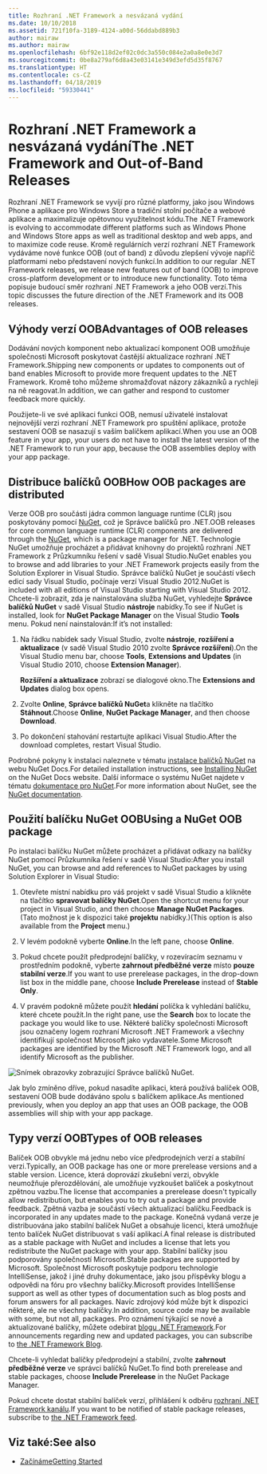 ```yaml
---
title: Rozhraní .NET Framework a nesvázaná vydání
ms.date: 10/10/2018
ms.assetid: 721f10fa-3189-4124-a00d-56ddabd889b3
author: mairaw
ms.author: mairaw
ms.openlocfilehash: 6bf92e118d2ef02c0dc3a550c084e2a0a8e0e3d7
ms.sourcegitcommit: 0be8a279af6d8a43e03141e349d3efd5d35f8767
ms.translationtype: HT
ms.contentlocale: cs-CZ
ms.lasthandoff: 04/18/2019
ms.locfileid: "59330441"
---
```

# <a name="the-net-framework-and-out-of-band-releases"></a><span data-ttu-id="54264-102">Rozhraní .NET Framework a nesvázaná vydání</span><span class="sxs-lookup"><span data-stu-id="54264-102">The .NET Framework and Out-of-Band Releases</span></span>

<span data-ttu-id="54264-103">Rozhraní .NET Framework se vyvíjí pro různé platformy, jako jsou Windows Phone a aplikace pro Windows Store a tradiční stolní počítače a webové aplikace a maximalizuje opětovnou využitelnost kódu.</span><span class="sxs-lookup"><span data-stu-id="54264-103">The .NET Framework is evolving to accommodate different platforms such as Windows Phone and Windows Store apps as well as traditional desktop and web apps, and to maximize code reuse.</span></span> <span data-ttu-id="54264-104">Kromě regulárních verzí rozhraní .NET Framework vydáváme nové funkce OOB (out of band) z důvodu zlepšení vývoje napříč platformami nebo představení nových funkcí.</span><span class="sxs-lookup"><span data-stu-id="54264-104">In addition to our regular .NET Framework releases, we release new features out of band (OOB) to improve cross-platform development or to introduce new functionality.</span></span> <span data-ttu-id="54264-105">Toto téma popisuje budoucí směr rozhraní .NET Framework a jeho OOB verzí.</span><span class="sxs-lookup"><span data-stu-id="54264-105">This topic discusses the future direction of the .NET Framework and its OOB releases.</span></span>

## <a name="advantages-of-oob-releases"></a><span data-ttu-id="54264-106">Výhody verzí OOB</span><span class="sxs-lookup"><span data-stu-id="54264-106">Advantages of OOB releases</span></span>
 <span data-ttu-id="54264-107">Dodávání nových komponent nebo aktualizací komponent OOB umožňuje společnosti Microsoft poskytovat častější aktualizace rozhraní .NET Framework.</span><span class="sxs-lookup"><span data-stu-id="54264-107">Shipping new components or updates to components out of band enables Microsoft to provide more frequent updates to the .NET Framework.</span></span> <span data-ttu-id="54264-108">Kromě toho můžeme shromažďovat názory zákazníků a rychleji na ně reagovat.</span><span class="sxs-lookup"><span data-stu-id="54264-108">In addition, we can gather and respond to customer feedback more quickly.</span></span>

 <span data-ttu-id="54264-109">Použijete-li ve své aplikaci funkci OOB, nemusí uživatelé instalovat nejnovější verzi rozhraní .NET Framework pro spuštění aplikace, protože sestavení OOB se nasazují s vaším balíčkem aplikací.</span><span class="sxs-lookup"><span data-stu-id="54264-109">When you use an OOB feature in your app, your users do not have to install the latest version of the .NET Framework to run your app, because the OOB assemblies deploy with your app package.</span></span>

## <a name="how-oob-packages-are-distributed"></a><span data-ttu-id="54264-110">Distribuce balíčků OOB</span><span class="sxs-lookup"><span data-stu-id="54264-110">How OOB packages are distributed</span></span>
<span data-ttu-id="54264-111">Verze OOB pro součásti jádra common language runtime (CLR) jsou poskytovány pomocí [NuGet](https://www.nuget.org/), což je Správce balíčků pro .NET.</span><span class="sxs-lookup"><span data-stu-id="54264-111">OOB releases for core common language runtime (CLR) components are delivered through the [NuGet](https://www.nuget.org/), which is a package manager for .NET.</span></span> <span data-ttu-id="54264-112">Technologie NuGet umožňuje procházet a přidávat knihovny do projektů rozhraní .NET Framework z Průzkumníku řešení v sadě Visual Studio.</span><span class="sxs-lookup"><span data-stu-id="54264-112">NuGet enables you to browse and add libraries to your .NET Framework projects easily from the Solution Explorer in Visual Studio.</span></span> <span data-ttu-id="54264-113">Správce balíčků NuGet je součástí všech edicí sady Visual Studio, počínaje verzí Visual Studio 2012.</span><span class="sxs-lookup"><span data-stu-id="54264-113">NuGet is included with all editions of Visual Studio starting with Visual Studio 2012.</span></span> <span data-ttu-id="54264-114">Chcete-li zobrazit, zda je nainstalována služba NuGet, vyhledejte **Správce balíčků NuGet** v sadě Visual Studio **nástroje** nabídky.</span><span class="sxs-lookup"><span data-stu-id="54264-114">To see if NuGet is installed, look for **NuGet Package Manager** on the Visual Studio **Tools** menu.</span></span> <span data-ttu-id="54264-115">Pokud není nainstalován:</span><span class="sxs-lookup"><span data-stu-id="54264-115">If it’s not installed:</span></span>

1. <span data-ttu-id="54264-116">Na řádku nabídek sady Visual Studio, zvolte **nástroje**, **rozšíření a aktualizace** (v sadě Visual Studio 2010 zvolte **Správce rozšíření**).</span><span class="sxs-lookup"><span data-stu-id="54264-116">On the Visual Studio menu bar, choose **Tools**, **Extensions and Updates** (in Visual Studio 2010, choose **Extension Manager**).</span></span>

     <span data-ttu-id="54264-117">**Rozšíření a aktualizace** zobrazí se dialogové okno.</span><span class="sxs-lookup"><span data-stu-id="54264-117">The **Extensions and Updates** dialog box opens.</span></span>

2. <span data-ttu-id="54264-118">Zvolte **Online**, **Správce balíčků NuGet**a klikněte na tlačítko **Stáhnout**.</span><span class="sxs-lookup"><span data-stu-id="54264-118">Choose **Online**, **NuGet Package Manager**, and then choose **Download**.</span></span>

3. <span data-ttu-id="54264-119">Po dokončení stahování restartujte aplikaci Visual Studio.</span><span class="sxs-lookup"><span data-stu-id="54264-119">After the download completes, restart Visual Studio.</span></span>

 <span data-ttu-id="54264-120">Podrobné pokyny k instalaci naleznete v tématu [instalace balíčků NuGet](/nuget/install-nuget-client-tools) na webu NuGet Docs.</span><span class="sxs-lookup"><span data-stu-id="54264-120">For detailed installation instructions, see [Installing NuGet](/nuget/install-nuget-client-tools) on the NuGet Docs website.</span></span> <span data-ttu-id="54264-121">Další informace o systému NuGet najdete v tématu [dokumentace pro NuGet](/nuget).</span><span class="sxs-lookup"><span data-stu-id="54264-121">For more information about NuGet, see the [NuGet documentation](/nuget).</span></span>

## <a name="using-a-nuget-oob-package"></a><span data-ttu-id="54264-122">Použití balíčku NuGet OOB</span><span class="sxs-lookup"><span data-stu-id="54264-122">Using a NuGet OOB package</span></span>
 <span data-ttu-id="54264-123">Po instalaci balíčku NuGet můžete procházet a přidávat odkazy na balíčky NuGet pomocí Průzkumníka řešení v sadě Visual Studio:</span><span class="sxs-lookup"><span data-stu-id="54264-123">After you install NuGet, you can browse and add references to NuGet packages by using Solution Explorer in Visual Studio:</span></span>

1. <span data-ttu-id="54264-124">Otevřete místní nabídku pro váš projekt v sadě Visual Studio a klikněte na tlačítko **spravovat balíčky NuGet**.</span><span class="sxs-lookup"><span data-stu-id="54264-124">Open the shortcut menu for your project in Visual Studio, and then choose **Manage NuGet Packages**.</span></span> <span data-ttu-id="54264-125">(Tato možnost je k dispozici také **projektu** nabídky.)</span><span class="sxs-lookup"><span data-stu-id="54264-125">(This option is also available from the **Project** menu.)</span></span>

2. <span data-ttu-id="54264-126">V levém podokně vyberte **Online**.</span><span class="sxs-lookup"><span data-stu-id="54264-126">In the left pane, choose **Online**.</span></span>

3. <span data-ttu-id="54264-127">Pokud chcete použít předprodejní balíčky, v rozevíracím seznamu v prostředním podokně, vyberte **zahrnout předběžné verze** místo **pouze stabilní verze**.</span><span class="sxs-lookup"><span data-stu-id="54264-127">If you want to use prerelease packages, in the drop-down list box in the middle pane, choose **Include Prerelease** instead of **Stable Only**.</span></span>

4. <span data-ttu-id="54264-128">V pravém podokně můžete použít **hledání** políčka k vyhledání balíčku, které chcete použít.</span><span class="sxs-lookup"><span data-stu-id="54264-128">In the right pane, use the **Search** box to locate the package you would like to use.</span></span> <span data-ttu-id="54264-129">Některé balíčky společnosti Microsoft jsou označeny logem rozhraní Microsoft .NET Framework a všechny identifikují společnost Microsoft jako vydavatele.</span><span class="sxs-lookup"><span data-stu-id="54264-129">Some Microsoft packages are identified by the Microsoft .NET Framework logo, and all identify Microsoft as the publisher.</span></span>

 ![Snímek obrazovky zobrazující Správce balíčků NuGet.](./media/the-net-framework-and-out-of-band-releases/nuget-package-manager-dialog.png)

 <span data-ttu-id="54264-131">Jak bylo zmíněno dříve, pokud nasadíte aplikaci, která používá balíček OOB, sestavení OOB bude dodáváno spolu s balíčkem aplikace.</span><span class="sxs-lookup"><span data-stu-id="54264-131">As mentioned previously, when you deploy an app that uses an OOB package, the OOB assemblies will ship with your app package.</span></span>

## <a name="types-of-oob-releases"></a><span data-ttu-id="54264-132">Typy verzí OOB</span><span class="sxs-lookup"><span data-stu-id="54264-132">Types of OOB releases</span></span>
 <span data-ttu-id="54264-133">Balíček OOB obvykle má jednu nebo více předprodejních verzí a stabilní verzi.</span><span class="sxs-lookup"><span data-stu-id="54264-133">Typically, an OOB package has one or more prerelease versions and a stable version.</span></span> <span data-ttu-id="54264-134">Licence, která doprovází zkušební verzi, obvykle neumožňuje přerozdělování, ale umožňuje vyzkoušet balíček a poskytnout zpětnou vazbu.</span><span class="sxs-lookup"><span data-stu-id="54264-134">The license that accompanies a prerelease doesn't typically allow redistribution, but enables you to try out a package and provide feedback.</span></span> <span data-ttu-id="54264-135">Zpětná vazba je součástí všech aktualizací balíčku.</span><span class="sxs-lookup"><span data-stu-id="54264-135">Feedback is incorporated in any updates made to the package.</span></span> <span data-ttu-id="54264-136">Konečná vydaná verze je distribuována jako stabilní balíček NuGet a obsahuje licenci, která umožňuje tento balíček NuGet distribuovat s vaší aplikací.</span><span class="sxs-lookup"><span data-stu-id="54264-136">A final release is distributed as a stable package with NuGet and includes a license that lets you redistribute the NuGet package with your app.</span></span> <span data-ttu-id="54264-137">Stabilní balíčky jsou podporovány společností Microsoft.</span><span class="sxs-lookup"><span data-stu-id="54264-137">Stable packages are supported by Microsoft.</span></span> <span data-ttu-id="54264-138">Společnost Microsoft poskytuje podporu technologie IntelliSense, jakož i jiné druhy dokumentace, jako jsou příspěvky blogu a odpovědi na fóru pro všechny balíčky.</span><span class="sxs-lookup"><span data-stu-id="54264-138">Microsoft provides IntelliSense support as well as other types of documentation such as blog posts and forum answers for all packages.</span></span> <span data-ttu-id="54264-139">Navíc zdrojový kód může být k dispozici některé, ale ne všechny balíčky.</span><span class="sxs-lookup"><span data-stu-id="54264-139">In addition, source code may be available with some, but not all, packages.</span></span> <span data-ttu-id="54264-140">Pro oznámení týkající se nové a aktualizované balíčky, můžete odebírat [blogu .NET Framework](https://devblogs.microsoft.com/dotnet/).</span><span class="sxs-lookup"><span data-stu-id="54264-140">For announcements regarding new and updated packages, you can subscribe to [the .NET Framework Blog](https://devblogs.microsoft.com/dotnet/).</span></span>

 <span data-ttu-id="54264-141">Chcete-li vyhledat balíčky předprodejní a stabilní, zvolte **zahrnout předběžné verze** ve správci balíčků NuGet.</span><span class="sxs-lookup"><span data-stu-id="54264-141">To find both prerelease and stable packages, choose **Include Prerelease** in the NuGet Package Manager.</span></span>

 <span data-ttu-id="54264-142">Pokud chcete dostat stabilní balíček verzí, přihlášení k odběru [rozhraní .NET Framework kanálu](https://nuget.org/api/v2/curated-feeds/dotnetframework/Packages/).</span><span class="sxs-lookup"><span data-stu-id="54264-142">If you want to be notified of stable package releases, subscribe to [the .NET Framework feed](https://nuget.org/api/v2/curated-feeds/dotnetframework/Packages/).</span></span>

## <a name="see-also"></a><span data-ttu-id="54264-143">Viz také:</span><span class="sxs-lookup"><span data-stu-id="54264-143">See also</span></span>

- [<span data-ttu-id="54264-144">Začínáme</span><span class="sxs-lookup"><span data-stu-id="54264-144">Getting Started</span></span>](../../../docs/framework/get-started/index.md)